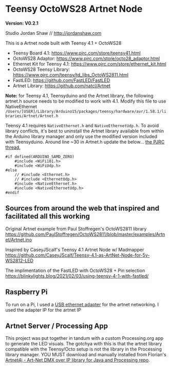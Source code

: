# Teensy OctoWS28 Artnet Node
**Version: V0.2.1**

Studio Jordan Shaw // http://jordanshaw.com

This is a Artnet node built with Teensy 4.1 + OctoWS28
* Teensy Board 4.1: https://www.pjrc.com/store/teensy41.html 
* OctoWS28 Adaptor: https://www.pjrc.com/store/octo28_adaptor.html
* Ethernet Kit for Teensy 4.1: https://www.pjrc.com/store/ethernet_kit.html
* OctoWS28 Teensy Library: https://www.pjrc.com/teensy/td_libs_OctoWS2811.html 
* FastLED: https://github.com/FastLED/FastLED
* Artnet Library: https://github.com/natcl/Artnet

**Note:** for Teensy 4.1, Teensyduino and the Artnet library, the following artnet.h source needs to be modified to work with 4.1.
Modify this file to use NativeEthernet `/Users/[USER]/Library/Arduino15/packages/teensy/hardware/avr/1.58.1/libraries/Artnet/Artnet.h`

Teensy 4.1 requires `NativeEthernet.h` and `NativeEthernetUdp.h`.
To avoid library conflicts, it's best to uninstall the Artnet library available from within the Arduino library manager and only use the modified version included with Teensyduino. Around line ~30 in Artnet.h update the below... [the PJRC thread.](https://forum.pjrc.com/index.php?threads/does-the-artnet-library-work-with-the-native-ethernet-library.70064/)

```
#if defined(ARDUINO_SAMD_ZERO)
    #include <WiFi101.h>
    #include <WiFiUdp.h>
#else
    // #include <Ethernet.h>
    // #include <EthernetUdp.h>
    #include <NativeEthernet.h>
    #include <NativeEthernetUdp.h>
#endif
```

## Sources from around the web that inspired and facilitated all this working

Original Artnet example from Paul Stoffregen's OctoWS2811 library
https://github.com/PaulStoffregen/OctoWS2811/blob/master/examples/Artnet/Artnet.ino

Inspired by CaseyJScalf's Teensy 4.1 Artnet Node w/ Madmapper
https://github.com/CaseyJScalf/Teensy-4.1-as-ArtNet-Node-for-5v-WS2812-LED

The implimentation of the FastLED with OctoWS28 + Pin selection
https://blinkylights.blog/2021/02/03/using-teensy-4-1-with-fastled/

## Raspberry Pi
To run on a Pi, I used a [USB ethernet adapter](https://www.amazon.ca/BENFEI-Ethernet-Compatible-Notebook-Windows7/dp/B08KWC7D78/ref=asc_df_B08KWC7D78/) for the artnet networking.
I used the adapter IP for the artnet IP

## Artnet Server / Processing App
This project was put together in tandum with a custom Processing.org app to generate the LED visuals.
The gotchya with this is that the artnet library compatible with the Teensy/Octo setup is not the library in the Processing library manager.
YOU MUST download and manually installed from Florian's [Artnet4j - Art-Net DMX over IP library for Java and Processing repo](https://github.com/cansik/artnet4j).
